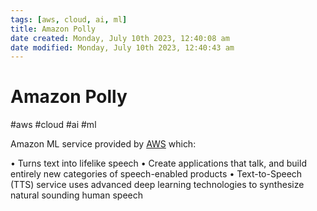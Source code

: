 ```yaml
---
tags: [aws, cloud, ai, ml]
title: Amazon Polly
date created: Monday, July 10th 2023, 12:40:08 am
date modified: Monday, July 10th 2023, 12:40:43 am
---
```

# Amazon Polly
#aws #cloud #ai #ml


Amazon ML service provided by [AWS](Cloud%20Computing/AWS/AWS.md) which:


• Turns text into lifelike speech
• Create applications that talk, and build entirely new
categories of speech-enabled products
• Text-to-Speech (TTS) service uses advanced deep
learning technologies to synthesize natural
sounding human speech